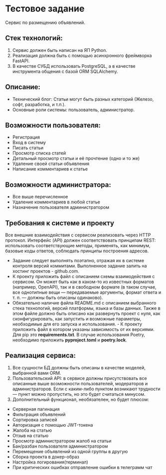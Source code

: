 # Тестовое задание

Сервис по размещению объявлений.

## Стек технологий:

1. Сервис должен быть написан на ЯП Python.
2. Реализация должна быть с помощью асинхронного фреймворка FastAPI.
3. В качестве СУБД использовать PostgreSQL, а в качестве инструмента общения с базой ORM SQLAlchemy.

## Описание:

- Технический блог: Статьи могут быть разных категорий (Железо, софт, разработка, и т.п.).
- Основные роли системы: пользователь, администратор.

## Возможности пользователя:

- Регистрация
- Вход в систему
- Писать статьи
- Просмотр списка статей
- Детальный просмотр статьи и её прочтение (одно и то же)
- Удаление своей статьи объявления
- Написание комментариев к статье

## Возможности администратора:

- Все выше перечисленное
- Удаление комментариев в любой статье
- Назначение пользователя администратором

## Требования к системе и проекту

Все внешние взаимодействия с сервисом реализовать через HTTP протокол. Интерфейс (API) должен соответствовать принципам REST: использовать соответствующие методы, применять, как минимум, базовые коды ответов, соблюдать принципы построения адресов.

- Задание следует выполнять поэтапно, отражая их в системе контроля версий коммитами. Выполненное задание залить на хостинг проектов - github.com.
- К проекту приложить файл с описанием схемы взаимодействия с сервисом. Он может быть как в каком-то из известных форматов (например, OpenAPI), так и в свободном формате (в таком случае, все однотипные вещи — передаваемые аргументы, формат ответа и т. п. — должны быть описаны одинаково).
- Обязательно наличие файла README.md с описанием выбранного стека технологий, 
  версий платформы, языка и базы данных. Также в этом файле должно быть описано 
  как развернуть проект с нуля, как сконфигурировать, как запустить и возможные 
  параметры, необходимые для его запуска и использования. - К проекту приложить 
  файл в котором указаны зависимость от их версиями. Для pip это **requirements.txt**. В случае использования Poetry, необходимо приложить **pyproject.toml** и **poetry.lock**.

## Реализация сервиса:

1. Все сущности БД должны быть описаны в качестве моделей, выбранной вами ORM.
2. Пользовательский API: в сервисе должны присутствовать все описанные выше возможности пользователей, модераторов и администраторов. Если с каким-либо пунктом возникают трудности — пункт можно пропустить, но это будет считаться минусом.
3. Дополнительный функционал, необязателен, но будет плюсом:

- Серверная пагинация
- Фильтрация объявлений
- Сортировка записей
- Авторизация с помощью JWT-токена
- Жалоба на статью
- Отзыв на статью
- Просмотр администратором жалоб на статьи
- Бан/разбан пользователя администратором
- Перемещение объявлений из одной группы в другую
- Сборка проекта в докер-образ
- Настройка логирования(терминал)
- При критических ошибках отправление ошибки в телеграмм чат